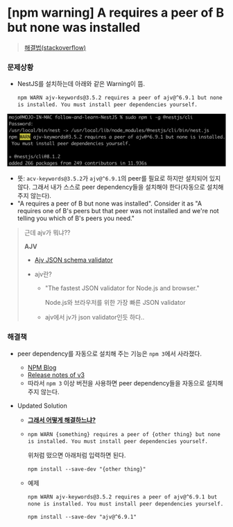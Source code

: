 # [npm warning] A requires a peer of B but none was installed

> [해결법(stackoverflow)](https://stackoverflow.com/questions/46053414/npm-warn-requires-a-peer-of-but-none-is-installed-you-must-install-peer)



### 문제상황

- NestJS를 설치하는데 아래와 같은 Warning이 뜸.

  ```shell
  npm WARN ajv-keywords@3.5.2 requires a peer of ajv@^6.9.1 but none is installed. You must install peer dependencies yourself.
  ```

  

![](./img/스크린샷%202021-10-18%20오전%208.31.09.png)

- 뜻: `acv-keywords@3.5.2`가 `ajv@^6.9.1`의 peer를 필요로 하지만 설치되어 있지 않다. 그래서 내가 스스로 peer dependency들을 설치해야 한다(자동으로 설치해주지 않는다).
- "A requires a peer of B but none was installed". Consider it as "A requires one of B's peers but that peer was not installed and we're not telling you which of B's peers you need."



> 근데 ajv가 뭐냐??
>
> **AJV**
>
> - [Ajv JSON schema validator](https://github.com/ajv-validator/ajv)
>
> - ajv란?
>
>   - "The fastest JSON validator for Node.js and browser."
>
>     Node.js와 브라우저를 위한 가장 빠른 JSON validator
>
>   - ajv에서 jv가 json validator인듯 하다..



### 해결책

- peer dependency를 자동으로 설치해 주는 기능은 `npm 3`에서 사라졌다.

  - [NPM Blog](http://blog.npmjs.org/post/110924823920/npm-weekly-5)
  - [Release notes of v3](https://github.com/npm/npm/releases/tag/v3.0.0)
  - 따라서 `npm 3` 이상 버전을 사용하면 peer dependency들을 자동으로 설치해 주지 않는다.

- Updated Solution

  - **<u>그래서 어떻게 해결하느냐?</u>**

  - ```shell
    npm WARN {something} requires a peer of {other thing} but none is installed. You must install peer dependencies yourself.
    ```

    위처럼 떴으면 아래처럼 입력하면 된다.

    ```shell
    npm install --save-dev "{other thing}"
    ```

  - 예제

    ```shell
    npm WARN ajv-keywords@3.5.2 requires a peer of ajv@^6.9.1 but none is installed. You must install peer dependencies yourself.
    ```

    ```shell
    npm install --save-dev "ajv@^6.9.1"
    ```

    

  



